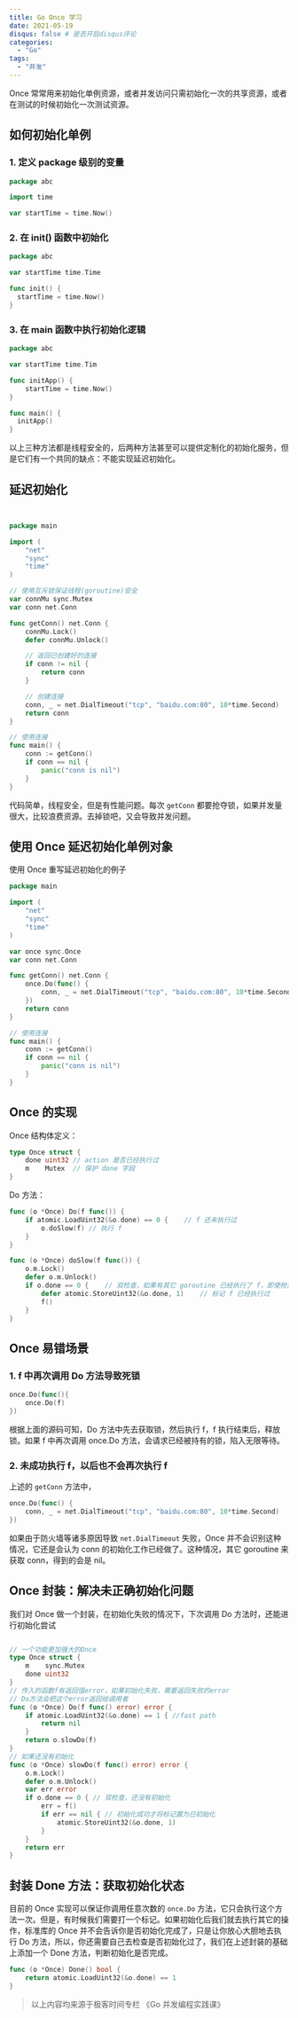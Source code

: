 ```yaml
---
title: Go Once 学习
date: 2021-05-19
disqus: false # 是否开启disqus评论
categories:
  - "Go"
tags:
  - "并发"
---
```


<!--more-->

Once 常常用来初始化单例资源，或者并发访问只需初始化一次的共享资源，或者在测试的时候初始化一次测试资源。

## 如何初始化单例

### 1. 定义 package 级别的变量
```go
package abc

import time

var startTime = time.Now()
```

### 2. 在 init() 函数中初始化
```go
package abc

var startTime time.Time

func init() {
  startTime = time.Now()
}
```

### 3. 在 main 函数中执行初始化逻辑
```go
package abc

var startTime time.Tim

func initApp() {
    startTime = time.Now()
}

func main() {
  initApp()
}
```

以上三种方法都是线程安全的，后两种方法甚至可以提供定制化的初始化服务，但是它们有一个共同的缺点：不能实现延迟初始化。

## 延迟初始化
```go


package main

import (
    "net"
    "sync"
    "time"
)

// 使用互斥锁保证线程(goroutine)安全
var connMu sync.Mutex
var conn net.Conn

func getConn() net.Conn {
    connMu.Lock()
    defer connMu.Unlock()

    // 返回已创建好的连接
    if conn != nil {
        return conn
    }

    // 创建连接
    conn, _ = net.DialTimeout("tcp", "baidu.com:80", 10*time.Second)
    return conn
}

// 使用连接
func main() {
    conn := getConn()
    if conn == nil {
        panic("conn is nil")
    }
}
```
代码简单，线程安全，但是有性能问题。每次 `getConn` 都要抢夺锁，如果并发量很大，比较浪费资源。去掉锁吧，又会导致并发问题。

## 使用 Once 延迟初始化单例对象
使用 Once 重写延迟初始化的例子
```go
package main

import (
    "net"
    "sync"
    "time"
)

var once sync.Once
var conn net.Conn

func getConn() net.Conn {
    once.Do(func() {
        conn, _ = net.DialTimeout("tcp", "baidu.com:80", 10*time.Second)
    })
    return conn
}

// 使用连接
func main() {
    conn := getConn()
    if conn == nil {
        panic("conn is nil")
    }
}
```

## Once 的实现
Once 结构体定义：
```go
type Once struct {
    done uint32 // action 是否已经执行过
    m    Mutex  // 保护 done 字段
}
```

Do 方法：
```go
func (o *Once) Do(f func()) {
    if atomic.LoadUint32(&o.done) == 0 {    // f 还未执行过
        o.doSlow(f) // 执行 f
    }
}

func (o *Once) doSlow(f func()) {
    o.m.Lock()
    defer o.m.Unlock()
    if o.done == 0 {    // 双检查，如果有其它 goroutine 已经执行了 f，即使抢到锁也不用再执行了
        defer atomic.StoreUint32(&o.done, 1)    // 标记 f 已经执行过
        f()
    }
}
```

## Once 易错场景

### 1. f 中再次调用 Do 方法导致死锁
```go
once.Do(func(){
    once.Do(f)
})
```
根据上面的源码可知，Do 方法中先去获取锁，然后执行 f，f 执行结束后，释放锁。如果 f 中再次调用 once.Do 方法，会请求已经被持有的锁，陷入无限等待。

### 2. 未成功执行 f，以后也不会再次执行 f
上述的 `getConn` 方法中，
```go
once.Do(func() {
    conn, _ = net.DialTimeout("tcp", "baidu.com:80", 10*time.Second)
})
``` 
如果由于防火墙等诸多原因导致 `net.DialTimeout` 失败，Once 并不会识别这种情况，它还是会认为 conn 的初始化工作已经做了。这种情况，其它 goroutine 来获取 conn，得到的会是 nil。

## Once 封装：解决未正确初始化问题
我们对 Once 做一个封装，在初始化失败的情况下，下次调用 Do 方法时，还能进行初始化尝试
```go

// 一个功能更加强大的Once
type Once struct {
    m    sync.Mutex
    done uint32
}
// 传入的函数f有返回值error，如果初始化失败，需要返回失败的error
// Do方法会把这个error返回给调用者
func (o *Once) Do(f func() error) error {
    if atomic.LoadUint32(&o.done) == 1 { //fast path
        return nil
    }
    return o.slowDo(f)
}
// 如果还没有初始化
func (o *Once) slowDo(f func() error) error {
    o.m.Lock()
    defer o.m.Unlock()
    var err error
    if o.done == 0 { // 双检查，还没有初始化
        err = f()
        if err == nil { // 初始化成功才将标记置为已初始化
            atomic.StoreUint32(&o.done, 1)
        }
    }
    return err
}
```

## 封装 Done 方法：获取初始化状态
目前的 Once 实现可以保证你调用任意次数的 `once.Do` 方法，它只会执行这个方法一次。但是，有时候我们需要打一个标记。如果初始化后我们就去执行其它的操作，标准库的 Once 并不会告诉你是否初始化完成了，只是让你放心大胆地去执行 Do 方法，所以，你还需要自己去检查是否初始化过了，我们在上述封装的基础上添加一个 Done 方法，判断初始化是否完成。
```go
func (o *Once) Done() bool {
    return atomic.LoadUint32(&o.done) == 1
}
```

> 以上内容均来源于极客时间专栏 《Go 并发编程实践课》
